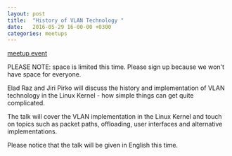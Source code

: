```yaml
---
layout: post
title:  "History of VLAN Technology "
date:   2016-05-29 16-00-00 +0300
categories: meetups
---
```

[meetup event](https://www.meetup.com/Tel-Aviv-Yafo-Linux-Kernel-Meetup/events/231156843/)

PLEASE NOTE: space is limited this time. Please sign up because we won't have
space for everyone.

Elad Raz and Jiri Pirko will discuss the history and implementation of VLAN
technology in the Linux Kernel - how simple things can get quite complicated.

The talk will cover the VLAN implementation in the Linux Kernel and touch on
topics such as packet paths, offloading, user interfaces and alternative
implementations.

Please notice that the talk will be given in English this time.

